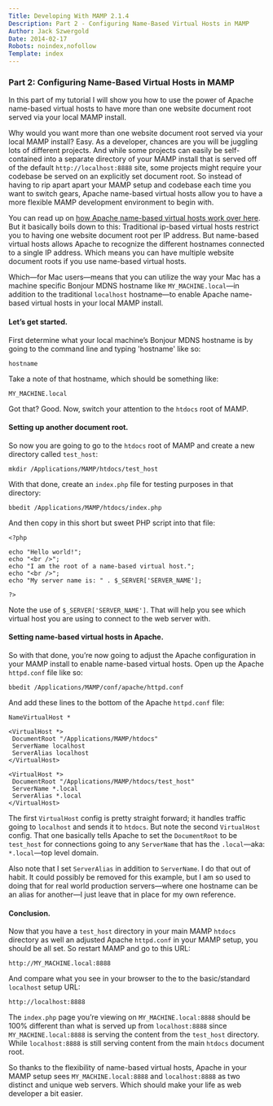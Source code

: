 ```yaml
---
Title: Developing With MAMP 2.1.4
Description: Part 2 - Configuring Name-Based Virtual Hosts in MAMP
Author: Jack Szwergold
Date: 2014-02-17
Robots: noindex,nofollow
Template: index
---
```


### Part 2: Configuring Name-Based Virtual Hosts in MAMP

In this part of my tutorial I will show you how to use the power of Apache name-based virtual hosts to have more than one website document root served via your local MAMP install.

Why would you want more than one website document root served via your local MAMP install? Easy. As a developer, chances are you will be juggling lots of different projects. And while some projects can easily be self-contained into a separate directory of your MAMP install that is served off of the default `http://localhost:8888` site, some projects might require your codebase be served on an explicitly set document root. So instead of having to rip apart apart your MAMP setup and codebase each time you want to switch gears, Apache name-based virtual hosts allow you to have a more flexible MAMP development environment to begin with.

You can read up on [how Apache name-based virtual hosts work over here][1]. But it basically boils down to this: Traditional ip-based virtual hosts restrict you to having one website document root per IP address. But name-based virtual hosts allows Apache to recognize the different hostnames connected to a single IP address. Which means you can have multiple website document roots if you use name-based virtual hosts.

Which—for Mac users—means that you can utilize the way your Mac has a machine specific Bonjour MDNS hostname like `MY_MACHINE.local`—in addition to the traditional `localhost` hostname—to enable Apache name-based virtual hosts in your local MAMP install.

#### Let’s get started.

First determine what your local machine’s Bonjour MDNS hostname is by going to the command line and typing 'hostname' like so:

	hostname

Take a note of that hostname, which should be something like:

	MY_MACHINE.local

Got that? Good. Now, switch your attention to the `htdocs` root of MAMP.

#### Setting up another document root.

So now you are going to go to the `htdocs` root of MAMP and create a new directory called `test_host`:

	mkdir /Applications/MAMP/htdocs/test_host

With that done, create an `index.php` file for testing purposes in that directory:

	bbedit /Applications/MAMP/htdocs/index.php

And then copy in this short but sweet PHP script into that file:

	<?php

	echo "Hello world!";
	echo "<br />";
	echo "I am the root of a name-based virtual host.";
	echo "<br />";
	echo "My server name is: " . $_SERVER['SERVER_NAME'];

	?>

Note the use of `$_SERVER['SERVER_NAME']`. That will help you see which virtual host you are using to connect to the web server with.

#### Setting name-based virtual hosts in Apache.

So with that done, you’re now going to adjust the Apache configuration in your MAMP install to enable name-based virtual hosts. Open up the Apache `httpd.conf` file like so:

	bbedit /Applications/MAMP/conf/apache/httpd.conf

And add these lines to the bottom of the Apache `httpd.conf` file:

	NameVirtualHost *

	<VirtualHost *>
	 DocumentRoot "/Applications/MAMP/htdocs"
	 ServerName localhost
	 ServerAlias localhost
	</VirtualHost>

	<VirtualHost *>
	 DocumentRoot "/Applications/MAMP/htdocs/test_host"
	 ServerName *.local
	 ServerAlias *.local
	</VirtualHost>

The first `VirtualHost` config is pretty straight forward; it handles traffic going to `localhost` and sends it to `htdocs`. But note the second `VirtualHost` config. That one basically tells Apache to set the `DocumentRoot` to be `test_host` for connections going to any `ServerName` that has the `.local`—aka: `*.local`—top level domain.

Also note that I set `ServerAlias` in addition to `ServerName`. I do that out of habit. It could possibly be removed for this example, but I am so used to doing that for real world production servers—where one hostname can be an alias for another—I just leave that in place for my own reference.

#### Conclusion.

Now that you have a `test_host` directory in your main MAMP `htdocs` directory as well an adjusted Apache `httpd.conf` in your MAMP setup, you should be all set. So restart MAMP and go to this URL:

	http://MY_MACHINE.local:8888

And compare what you see in your browser to the to the basic/standard `localhost` setup URL:

	http://localhost:8888

The `index.php` page you’re viewing on `MY_MACHINE.local:8888` should be 100% different than what is served up from `localhost:8888` since `MY_MACHINE.local:8888` is serving the content from the `test_host` directory. While `localhost:8888` is still serving content from the main `htdocs` document root.

So thanks to the flexibility of name-based virtual hosts, Apache in your MAMP setup sees `MY_MACHINE.local:8888` and `localhost:8888` as two distinct and unique web servers. Which should make your life as web developer a bit easier.

[1]: http://httpd.apache.org/docs/2.2/vhosts/name-based.html "Apache HTTP Server • Name-based Virtual Host Support"

